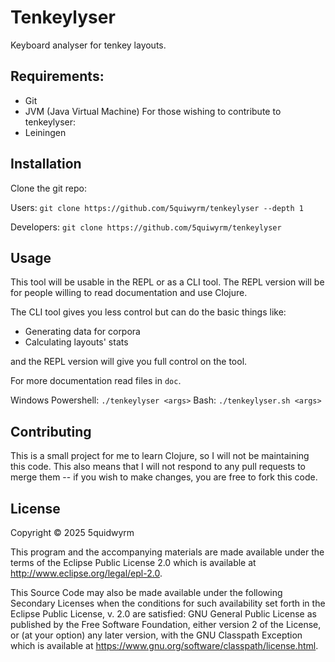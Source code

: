 # Tenkeylyser

Keyboard analyser for tenkey layouts.

## Requirements:

- Git
- JVM (Java Virtual Machine)
For those wishing to contribute to tenkeylyser:
- Leiningen

## Installation

Clone the git repo:

Users: `git clone https://github.com/5quiwyrm/tenkeylyser --depth 1`

Developers: `git clone https://github.com/5quiwyrm/tenkeylyser`

## Usage

This tool will be usable in the REPL or as a CLI tool.
The REPL version will be for people willing to read documentation and use Clojure.

The CLI tool gives you less control but can do the basic things like:
- Generating data for corpora
- Calculating layouts' stats

and the REPL version will give you full control on the tool.

For more documentation read files in `doc`.

Windows Powershell: `./tenkeylyser <args>`
Bash: `./tenkeylyser.sh <args>`

## Contributing

This is a small project for me to learn Clojure, so I will not be maintaining this code.
This also means that I will not respond to any pull requests to merge them -- if you wish to make changes, you are free to fork this code.

## License

Copyright © 2025 5quidwyrm

This program and the accompanying materials are made available under the
terms of the Eclipse Public License 2.0 which is available at
http://www.eclipse.org/legal/epl-2.0.

This Source Code may also be made available under the following Secondary
Licenses when the conditions for such availability set forth in the Eclipse
Public License, v. 2.0 are satisfied: GNU General Public License as published by
the Free Software Foundation, either version 2 of the License, or (at your
option) any later version, with the GNU Classpath Exception which is available
at https://www.gnu.org/software/classpath/license.html.
